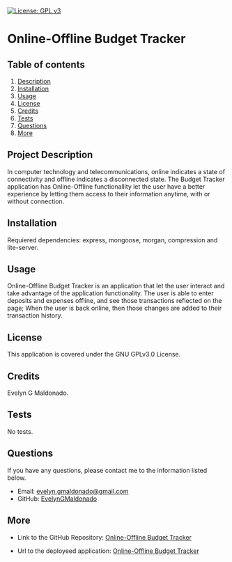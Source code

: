 [![License: GPL v3](https://img.shields.io/badge/License-GPLv3-blue.svg)](https://opensource.org/licenses/gpl-3.0)


# Online-Offline Budget Tracker

## Table of contents
1. [Description](#description)
2. [Installation](#installation)
3. [Usage](#usage)
4. [License](#license)
5. [Credits](#credits)
6. [Tests](#tests)
7. [Questions](#questions)
8. [More](#more)

<h2 id="description"> Project Description </h2>
In computer technology and telecommunications, online indicates a state of connectivity and offline indicates a disconnected state. 
The Budget Tracker application has Online-Offline functionallity let the user have a better experience by letting them access to their information anytime, with or without connection.

## Installation 
Requiered dependencies: express, mongoose, morgan, compression and lite-server.

## Usage 
Online-Offline Budget Tracker is an application that let the user interact and take advantage of the application functionality. 
The user is able to enter deposits and expenses offline, and see those transactions reflected on the page; When the user is back online, then those changes are added to their transaction history.

## License 
This application is covered under the GNU GPLv3.0 License.

## Credits 
Evelyn G Maldonado.

## Tests 
No tests.

## Questions 
If you have any questions, please contact me to the information listed below.

* Email: evelyn.gmaldonado@gmail.com
* GitHub: [EvelynGMaldonado](https://github.com/EvelynGMaldonado)

## More

* Link to the GitHub Repository:
[Online-Offline Budget Tracker](https://github.com/EvelynGMaldonado/Online_Offline-BudgetTrackers)

* Url to the deployeed application:
[Online-Offline Budget Tracker]()
